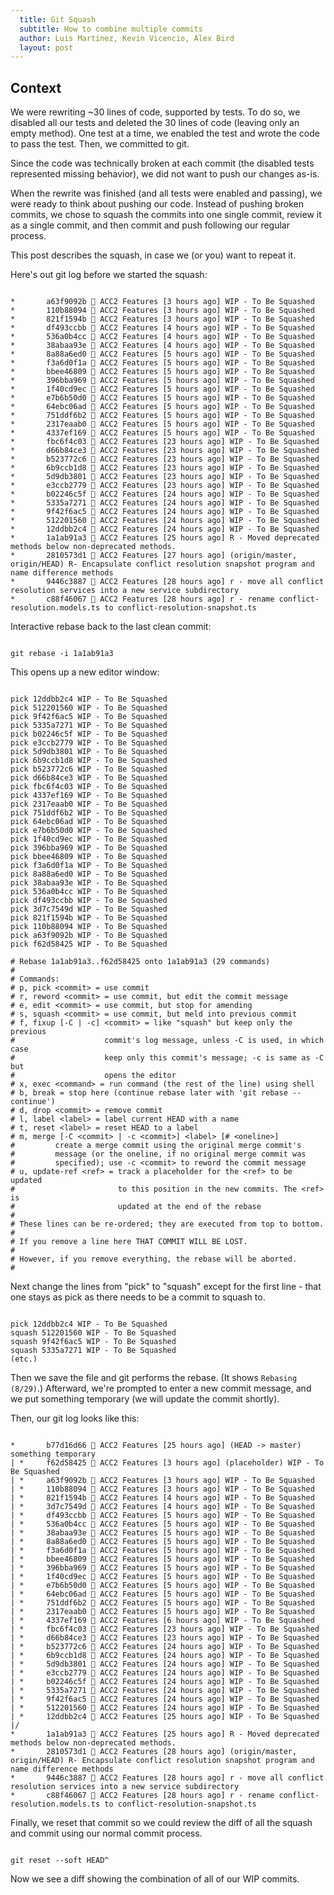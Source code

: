 ```yaml
---
  title: Git Squash
  subtitle: How to combine multiple commits
  author: Luis Martinez, Kevin Vicencio, Alex Bird
  layout: post
---
```


## Context

We were rewriting ~30 lines of code, supported by tests. To do so, we disabled
all our tests and deleted the 30 lines of code (leaving only an empty method).
One test at a time, we enabled the test and wrote the code to pass the test.
Then, we committed to git.

Since the code was technically broken at each commit (the disabled tests
represented missing behavior), we did not want to push our changes as-is.

When the rewrite was finished (and all tests were enabled and passing), we were
ready to think about pushing our code. Instead of pushing broken commits, we
chose to squash the commits into one single commit, review it as a single
commit, and then commit and push following our regular process.

This post describes the squash, in case we (or you) want to repeat it.

Here's out git log before we started the squash:
```

*       a63f9092b 👥 ACC2 Features [3 hours ago] WIP - To Be Squashed
*       110b88094 👥 ACC2 Features [3 hours ago] WIP - To Be Squashed
*       821f1594b 👥 ACC2 Features [3 hours ago] WIP - To Be Squashed
*       df493ccbb 👥 ACC2 Features [4 hours ago] WIP - To Be Squashed
*       536a0b4cc 👥 ACC2 Features [4 hours ago] WIP - To Be Squashed
*       38abaa93e 👥 ACC2 Features [4 hours ago] WIP - To Be Squashed
*       8a88a6ed0 👥 ACC2 Features [5 hours ago] WIP - To Be Squashed
*       f3a6d0f1a 👥 ACC2 Features [5 hours ago] WIP - To Be Squashed
*       bbee46809 👥 ACC2 Features [5 hours ago] WIP - To Be Squashed
*       396bba969 👥 ACC2 Features [5 hours ago] WIP - To Be Squashed
*       1f40cd9ec 👥 ACC2 Features [5 hours ago] WIP - To Be Squashed
*       e7b6b50d0 👥 ACC2 Features [5 hours ago] WIP - To Be Squashed
*       64ebc06ad 👥 ACC2 Features [5 hours ago] WIP - To Be Squashed
*       751ddf6b2 👥 ACC2 Features [5 hours ago] WIP - To Be Squashed
*       2317eaab0 👥 ACC2 Features [5 hours ago] WIP - To Be Squashed
*       4337ef169 👥 ACC2 Features [5 hours ago] WIP - To Be Squashed
*       fbc6f4c03 👥 ACC2 Features [23 hours ago] WIP - To Be Squashed
*       d66b84ce3 👥 ACC2 Features [23 hours ago] WIP - To Be Squashed
*       b523772c6 👥 ACC2 Features [23 hours ago] WIP - To Be Squashed
*       6b9ccb1d8 👥 ACC2 Features [23 hours ago] WIP - To Be Squashed
*       5d9db3801 👥 ACC2 Features [23 hours ago] WIP - To Be Squashed
*       e3ccb2779 👥 ACC2 Features [23 hours ago] WIP - To Be Squashed
*       b02246c5f 👥 ACC2 Features [24 hours ago] WIP - To Be Squashed
*       5335a7271 👥 ACC2 Features [24 hours ago] WIP - To Be Squashed
*       9f42f6ac5 👥 ACC2 Features [24 hours ago] WIP - To Be Squashed
*       512201560 👥 ACC2 Features [24 hours ago] WIP - To Be Squashed
*       12ddbb2c4 👥 ACC2 Features [24 hours ago] WIP - To Be Squashed
*       1a1ab91a3 👥 ACC2 Features [25 hours ago] R - Moved deprecated methods below non-deprecated methods.
*       2810573d1 👥 ACC2 Features [27 hours ago] (origin/master, origin/HEAD) R- Encapsulate conflict resolution snapshot program and name difference methods
*       9446c3887 👥 ACC2 Features [28 hours ago] r - move all conflict resolution services into a new service subdirectory
*       c88f46067 👥 ACC2 Features [28 hours ago] r - rename conflict-resolution.models.ts to conflict-resolution-snapshot.ts
```

Interactive rebase back to the last clean commit: 
```

git rebase -i 1a1ab91a3
```

This opens up a new editor window:
```

pick 12ddbb2c4 WIP - To Be Squashed
pick 512201560 WIP - To Be Squashed
pick 9f42f6ac5 WIP - To Be Squashed
pick 5335a7271 WIP - To Be Squashed
pick b02246c5f WIP - To Be Squashed
pick e3ccb2779 WIP - To Be Squashed
pick 5d9db3801 WIP - To Be Squashed
pick 6b9ccb1d8 WIP - To Be Squashed
pick b523772c6 WIP - To Be Squashed
pick d66b84ce3 WIP - To Be Squashed
pick fbc6f4c03 WIP - To Be Squashed
pick 4337ef169 WIP - To Be Squashed
pick 2317eaab0 WIP - To Be Squashed
pick 751ddf6b2 WIP - To Be Squashed
pick 64ebc06ad WIP - To Be Squashed
pick e7b6b50d0 WIP - To Be Squashed
pick 1f40cd9ec WIP - To Be Squashed
pick 396bba969 WIP - To Be Squashed
pick bbee46809 WIP - To Be Squashed
pick f3a6d0f1a WIP - To Be Squashed
pick 8a88a6ed0 WIP - To Be Squashed
pick 38abaa93e WIP - To Be Squashed
pick 536a0b4cc WIP - To Be Squashed
pick df493ccbb WIP - To Be Squashed
pick 3d7c7549d WIP - To Be Squashed
pick 821f1594b WIP - To Be Squashed
pick 110b88094 WIP - To Be Squashed
pick a63f9092b WIP - To Be Squashed
pick f62d58425 WIP - To Be Squashed

# Rebase 1a1ab91a3..f62d58425 onto 1a1ab91a3 (29 commands)
#
# Commands:
# p, pick <commit> = use commit
# r, reword <commit> = use commit, but edit the commit message
# e, edit <commit> = use commit, but stop for amending
# s, squash <commit> = use commit, but meld into previous commit
# f, fixup [-C | -c] <commit> = like "squash" but keep only the previous
#                    commit's log message, unless -C is used, in which case
#                    keep only this commit's message; -c is same as -C but
#                    opens the editor
# x, exec <command> = run command (the rest of the line) using shell
# b, break = stop here (continue rebase later with 'git rebase --continue')
# d, drop <commit> = remove commit
# l, label <label> = label current HEAD with a name
# t, reset <label> = reset HEAD to a label
# m, merge [-C <commit> | -c <commit>] <label> [# <oneline>]
#         create a merge commit using the original merge commit's
#         message (or the oneline, if no original merge commit was
#         specified); use -c <commit> to reword the commit message
# u, update-ref <ref> = track a placeholder for the <ref> to be updated
#                       to this position in the new commits. The <ref> is
#                       updated at the end of the rebase
#
# These lines can be re-ordered; they are executed from top to bottom.
#
# If you remove a line here THAT COMMIT WILL BE LOST.
#
# However, if you remove everything, the rebase will be aborted.
#

```

Next change the lines from "pick" to "squash" except for the first line - that one stays as pick as there needs 
to be a commit to squash to.

```

pick 12ddbb2c4 WIP - To Be Squashed
squash 512201560 WIP - To Be Squashed
squash 9f42f6ac5 WIP - To Be Squashed
squash 5335a7271 WIP - To Be Squashed
(etc.)
```

Then we save the file and git performs the rebase. (It shows `Rebasing (8/29)`.) Afterward, we're prompted to enter a new commit message, and we put
something temporary (we will update the commit shortly).

Then, our git log looks like this:
```

*       b77d16d66 👥 ACC2 Features [25 hours ago] (HEAD -> master) something temporary
| *     f62d58425 👥 ACC2 Features [3 hours ago] (placeholder) WIP - To Be Squashed
| *     a63f9092b 👥 ACC2 Features [3 hours ago] WIP - To Be Squashed
| *     110b88094 👥 ACC2 Features [3 hours ago] WIP - To Be Squashed
| *     821f1594b 👥 ACC2 Features [4 hours ago] WIP - To Be Squashed
| *     3d7c7549d 👥 ACC2 Features [4 hours ago] WIP - To Be Squashed
| *     df493ccbb 👥 ACC2 Features [5 hours ago] WIP - To Be Squashed
| *     536a0b4cc 👥 ACC2 Features [5 hours ago] WIP - To Be Squashed
| *     38abaa93e 👥 ACC2 Features [5 hours ago] WIP - To Be Squashed
| *     8a88a6ed0 👥 ACC2 Features [5 hours ago] WIP - To Be Squashed
| *     f3a6d0f1a 👥 ACC2 Features [5 hours ago] WIP - To Be Squashed
| *     bbee46809 👥 ACC2 Features [5 hours ago] WIP - To Be Squashed
| *     396bba969 👥 ACC2 Features [5 hours ago] WIP - To Be Squashed
| *     1f40cd9ec 👥 ACC2 Features [5 hours ago] WIP - To Be Squashed
| *     e7b6b50d0 👥 ACC2 Features [5 hours ago] WIP - To Be Squashed
| *     64ebc06ad 👥 ACC2 Features [5 hours ago] WIP - To Be Squashed
| *     751ddf6b2 👥 ACC2 Features [5 hours ago] WIP - To Be Squashed
| *     2317eaab0 👥 ACC2 Features [5 hours ago] WIP - To Be Squashed
| *     4337ef169 👥 ACC2 Features [6 hours ago] WIP - To Be Squashed
| *     fbc6f4c03 👥 ACC2 Features [23 hours ago] WIP - To Be Squashed
| *     d66b84ce3 👥 ACC2 Features [23 hours ago] WIP - To Be Squashed
| *     b523772c6 👥 ACC2 Features [24 hours ago] WIP - To Be Squashed
| *     6b9ccb1d8 👥 ACC2 Features [24 hours ago] WIP - To Be Squashed
| *     5d9db3801 👥 ACC2 Features [24 hours ago] WIP - To Be Squashed
| *     e3ccb2779 👥 ACC2 Features [24 hours ago] WIP - To Be Squashed
| *     b02246c5f 👥 ACC2 Features [24 hours ago] WIP - To Be Squashed
| *     5335a7271 👥 ACC2 Features [24 hours ago] WIP - To Be Squashed
| *     9f42f6ac5 👥 ACC2 Features [24 hours ago] WIP - To Be Squashed
| *     512201560 👥 ACC2 Features [24 hours ago] WIP - To Be Squashed
| *     12ddbb2c4 👥 ACC2 Features [25 hours ago] WIP - To Be Squashed
|/
*       1a1ab91a3 👥 ACC2 Features [25 hours ago] R - Moved deprecated methods below non-deprecated methods.
*       2810573d1 👥 ACC2 Features [28 hours ago] (origin/master, origin/HEAD) R- Encapsulate conflict resolution snapshot program and name difference methods
*       9446c3887 👥 ACC2 Features [28 hours ago] r - move all conflict resolution services into a new service subdirectory
*       c88f46067 👥 ACC2 Features [28 hours ago] r - rename conflict-resolution.models.ts to conflict-resolution-snapshot.ts
```

Finally, we reset that commit so we could review the diff of all the squash and commit using our normal commit process.

```

git reset --soft HEAD^
```

Now we see a diff showing the combination of all of our WIP commits. 
